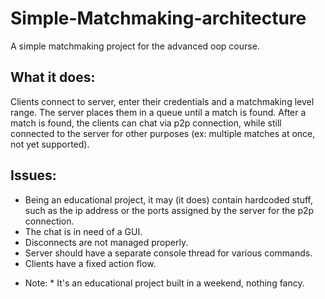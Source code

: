 # Simple-Matchmaking-architecture
A simple matchmaking project for the advanced oop course.

What it does:
--------------
Clients connect to server, enter their credentials and a matchmaking level range. The server places them in a queue until a match is found.
After a match is found, the clients can chat via p2p connection, while still connected to the server for other purposes (ex: multiple matches at once, not yet supported).

Issues:
--------------
- Being an educational project, it may (it does) contain hardcoded stuff, such as the ip address or the ports assigned by the server for the p2p connection.
- The chat is in need of a GUI.
- Disconnects are not managed properly.
- Server should have a separate console thread for various commands.
- Clients have a fixed action flow.

* Note: * It's an educational project built in a weekend, nothing fancy.
